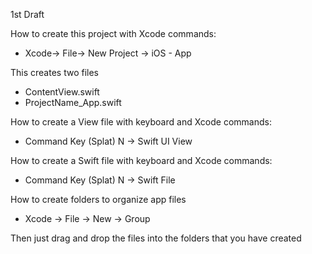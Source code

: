 1st Draft

How to create this project with Xcode commands:

* Xcode-> File-> New Project -> iOS - App
  
This creates two files

* ContentView.swift
* ProjectName_App.swift
  
How to create a View file with keyboard and Xcode commands:

* Command Key (Splat) N -> Swift UI View
  
How to create a Swift file with keyboard and Xcode commands:

* Command Key (Splat) N -> Swift File
  
How to create folders to organize app files

* Xcode -> File -> New -> Group
  
Then just drag and drop the files into the folders that you have created

